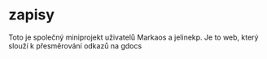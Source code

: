 # zapisy
Toto je společný miniprojekt uživatelů Markaos a jelinekp.
Je to web, který slouží k přesměrování odkazů na gdocs
